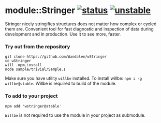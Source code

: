 
# module::Stringer [![status](https://github.com/Wandalen/wStringer/actions/workflows/StandardPublish.yml/badge.svg)](https://github.com/Wandalen/wStringer/actions/workflows/StandardPublish.yml) [![unstable](https://img.shields.io/badge/stability-unstable-yellow.svg)](https://github.com/emersion/stability-badges#unstable)

Stringer nicely stringifies structures does not matter how complex or cycled them are. Convenient tool for fast diagnostic and inspection of data during development and in production. Use it to see more, faster.

### Try out from the repository

```
git clone https://github.com/Wandalen/wStringer
cd wStringer
will .npm.install
node sample/trivial/Sample.s
```

Make sure you have utility `willbe` installed. To install willbe: `npm i -g willbe@stable`. Willbe is required to build of the module.

### To add to your project

```
npm add 'wstringer@stable'
```

`Willbe` is not required to use the module in your project as submodule.

